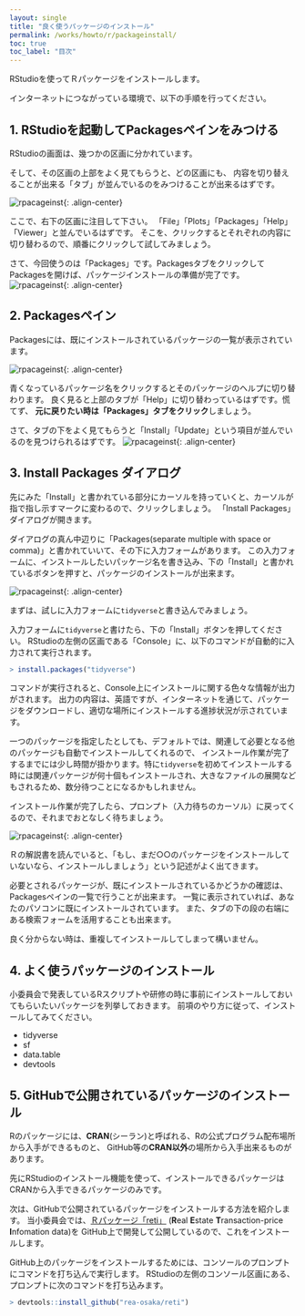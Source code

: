 ```yaml
---
layout: single
title: "良く使うパッケージのインストール"
permalink: /works/howto/r/packageinstall/
toc: true
toc_label: "目次"
---
```


RStudioを使ってＲパッケージをインストールします。

インターネットにつながっている環境で、以下の手順を行ってください。


## 1. RStudioを起動してPackagesペインをみつける

RStudioの画面は、幾つかの区画に分かれています。


そして、その区画の上部をよく見てもらうと、どの区画にも、
内容を切り替えることが出来る「タブ」が並んでいるのをみつけることが出来るはずです。

![rpacageinst](/assets/images/htr/rpackage_inst001.png){: .align-center}

ここで、右下の区画に注目して下さい。
「File」「Plots」「Packages」「Help」「Viewer」と並んでいるはずです。
そこを、クリックするとそれぞれの内容に切り替わるので、順番にクリックして試してみましょう。

さて、今回使うのは「Packages」です。PackagesタブをクリックしてPackagesを開けば、パッケージインストールの準備が完了です。
![rpacageinst](/assets/images/htr/rpackage_inst002.png){: .align-center}


## 2. Packagesペイン

Packagesには、既にインストールされているパッケージの一覧が表示されています。

![rpacageinst](/assets/images/htr/rpackage_inst003.png){: .align-center}

青くなっているパッケージ名をクリックするとそのパッケージのヘルプに切り替わります。
良く見ると上部のタブが「Help」に切り替わっているはずです。慌てず、
**元に戻りたい時は「Packages」タブをクリック**しましょう。

さて、タブの下をよく見てもらうと「Install」「Update」という項目が並んでいるのを見つけられるはずです。
![rpacageinst](/assets/images/htr/rpackage_inst004.png){: .align-center}

## 3. Install Packages ダイアログ

先にみた「Install」と書かれている部分にカーソルを持っていくと、カーソルが指で指し示すマークに変わるので、クリックしましょう。
「Install Packages」ダイアログが開きます。

ダイアログの真ん中辺りに「Packages(separate multiple with space or comma)」と書かれていいて、その下に入力フォームがあります。
この入力フォームに、インストールしたいパッケージ名を書き込み、下の「Install」と書かれているボタンを押すと、パッケージのインストールが出来ます。

![rpacageinst](/assets/images/htr/rpackage_inst005.png){: .align-center}

まずは、試しに入力フォームに`tidyverse`と書き込んでみましょう。

入力フォームに`tidyverse`と書けたら、下の「Install」ボタンを押してください。
RStudioの左側の区画である「Console」に、以下のコマンドが自動的に入力されて実行されます。

```R
> install.packages("tidyverse")
```

コマンドが実行されると、Console上にインストールに関する色々な情報が出力がされます。
出力の内容は、英語ですが、インターネットを通じて、パッケージをダウンロードし、適切な場所にインストールする進捗状況が示されています。

一つのパッケージを指定したとしても、デフォルトでは、関連して必要となる他のパッケージも自動でインストールしてくれるので、
インストール作業が完了するまでには少し時間が掛かります。特に`tidyverse`を初めてインストールする時には関連パッケージが何十個もインストールされ、大きなファイルの展開などもされるため、数分待つことになるかもしれません。

インストール作業が完了したら、プロンプト（入力待ちのカーソル）に戻ってくるので、それまでおとなしく待ちましょう。

![rpacageinst](/assets/images/htr/rpackage_inst006.png){: .align-center}

Ｒの解説書を読んでいると、「もし、まだ○○のパッケージをインストールしていないなら、インストールしましょう」という記述がよく出てきます。

必要とされるパッケージが、既にインストールされているかどうかの確認は、Packagesペインの一覧で行うことが出来ます。
一覧に表示されていれば、あなたのパソコンに既にインストールされています。
また、タブの下の段の右端にある検索フォームを活用することも出来ます。

良く分からない時は、重複してインストールしてしまって構いません。


## 4. よく使うパッケージのインストール

小委員会で発表しているRスクリプトや研修の時に事前にインストールしておいてもらいたいパッケージを列挙しておきます。
前項のやり方に従って、インストールしてみてください。

- tidyverse
- sf
- data.table
- devtools

## 5. GitHubで公開されているパッケージのインストール

Rのパッケージには、**CRAN**(シーラン)と呼ばれる、Rの公式プログラム配布場所から入手ができるものと、
GitHub等の**CRAN以外**の場所から入手出来るものがあります。

先にRStudioのインストール機能を使って、インストールできるパッケージはCRANから入手できるパッケージのみです。

次は、GitHubで公開されているパッケージをインストールする方法を紹介します。
当小委員会では、[Ｒパッケージ「reti」](https://github.com/rea-osaka/reti)
(**R**eal **E**state **T**ransaction-price **I**nfomation data)を
GitHub上で開発して公開しているので、これをインストールします。

GitHub上のパッケージをインストールするためには、コンソールのプロンプトにコマンドを打ち込んで実行します。
RStudioの左側のコンソール区画にある、プロンプトに次のコマンドを打ち込みます。

```R
> devtools::install_github("rea-osaka/reti")
```







